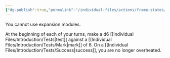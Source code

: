 ```yaml
---
{"dg-publish":true,"permalink":"/individual-files/actions/frame-states/overheated/"}
---
```


You cannot use expansion modules.

At the beginning of each of your turns, make a d6 [[Individual Files/Introduction/Tests\|test]] against a [[Individual Files/Introduction/Tests/Mark\|mark]] of 6. On a [[Individual Files/Introduction/Tests/Success\|success]], you are no longer overheated.